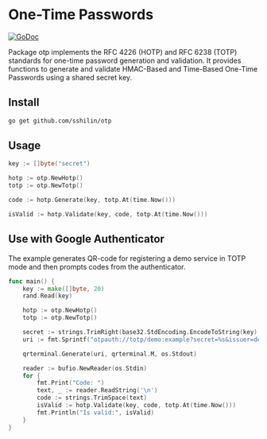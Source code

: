 # One-Time Passwords
[![GoDoc](https://godoc.org/github.com/sshilin/otp?status.svg)](https://godoc.org/github.com/sshilin/otp)

Package otp implements the RFC 4226 (HOTP) and RFC 6238 (TOTP) standards for one-time password generation and validation. It provides functions to generate and validate HMAC-Based and Time-Based One-Time Passwords using a shared secret key.

## Install

```sh
go get github.com/sshilin/otp
```

## Usage
```go
key := []byte("secret")

hotp := otp.NewHotp()
totp := otp.NewTotp()

code := hotp.Generate(key, totp.At(time.Now()))

isValid := hotp.Validate(key, code, totp.At(time.Now()))
```

## Use with Google Authenticator
The example generates QR-code for registering a demo service in TOTP mode and then prompts codes from the authenticator.
```go
func main() {
	key := make([]byte, 20)
	rand.Read(key)

	hotp := otp.NewHotp()
	totp := otp.NewTotp()

	secret := strings.TrimRight(base32.StdEncoding.EncodeToString(key), "=")
	uri := fmt.Sprintf("otpauth://totp/demo:example?secret=%s&issuer=demo", secret)

	qrterminal.Generate(uri, qrterminal.M, os.Stdout)

	reader := bufio.NewReader(os.Stdin)
	for {
		fmt.Print("Code: ")
		text, _ := reader.ReadString('\n')
		code := strings.TrimSpace(text)
		isValid := hotp.Validate(key, code, totp.At(time.Now()))
		fmt.Println("Is valid:", isValid)
	}
}
```
